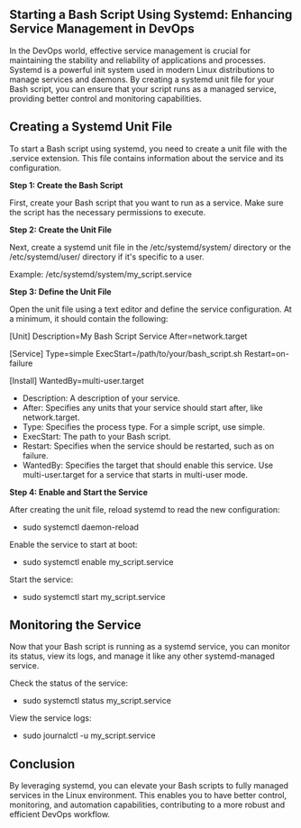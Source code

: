 ## Starting a Bash Script Using Systemd: Enhancing Service Management in DevOps

In the DevOps world, effective service management is crucial for maintaining the stability and reliability of applications and processes. Systemd is a powerful init system used in modern Linux distributions to manage services and daemons. By creating a systemd unit file for your Bash script, you can ensure that your script runs as a managed service, providing better control and monitoring capabilities.

## Creating a Systemd Unit File

To start a Bash script using systemd, you need to create a unit file with the .service extension. This file contains information about the service and its configuration.

**Step 1: Create the Bash Script**

First, create your Bash script that you want to run as a service. Make sure the script has the necessary permissions to execute.

**Step 2: Create the Unit File**

Next, create a systemd unit file in the /etc/systemd/system/ directory or the /etc/systemd/user/ directory if it's specific to a user.

Example: /etc/systemd/system/my_script.service

**Step 3: Define the Unit File**

Open the unit file using a text editor and define the service configuration. At a minimum, it should contain the following:

[Unit]
Description=My Bash Script Service
After=network.target

[Service]
Type=simple
ExecStart=/path/to/your/bash_script.sh
Restart=on-failure

[Install]
WantedBy=multi-user.target

- Description: A description of your service.
- After: Specifies any units that your service should start after, like network.target.
- Type: Specifies the process type. For a simple script, use simple.
- ExecStart: The path to your Bash script.
- Restart: Specifies when the service should be restarted, such as on failure.
- WantedBy: Specifies the target that should enable this service. Use multi-user.target for a service that starts in multi-user mode.

**Step 4: Enable and Start the Service**

After creating the unit file, reload systemd to read the new configuration:

- sudo systemctl daemon-reload

Enable the service to start at boot:

- sudo systemctl enable my_script.service

Start the service:

- sudo systemctl start my_script.service

## Monitoring the Service

Now that your Bash script is running as a systemd service, you can monitor its status, view its logs, and manage it like any other systemd-managed service.

Check the status of the service:

- sudo systemctl status my_script.service

View the service logs:

- sudo journalctl -u my_script.service

## Conclusion

By leveraging systemd, you can elevate your Bash scripts to fully managed services in the Linux environment. This enables you to have better control, monitoring, and automation capabilities, contributing to a more robust and efficient DevOps workflow.

